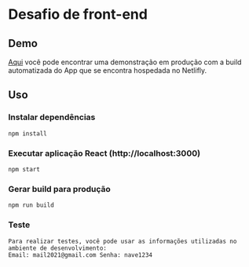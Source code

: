 # Desafio de front-end

## Demo

[Aqui](https://navedex.netlify.app/) você pode encontrar uma demonstração em produção com a build automatizada do App que se encontra hospedada no Netlifly.

## Uso

### Instalar dependências

```
npm install
```

### Executar aplicação React (http://localhost:3000)

```
npm start
```

### Gerar build para produção

```
npm run build
```

### Teste

```
Para realizar testes, você pode usar as informações utilizadas no ambiente de desenvolvimento:
Email: mail2021@gmail.com Senha: nave1234
```
